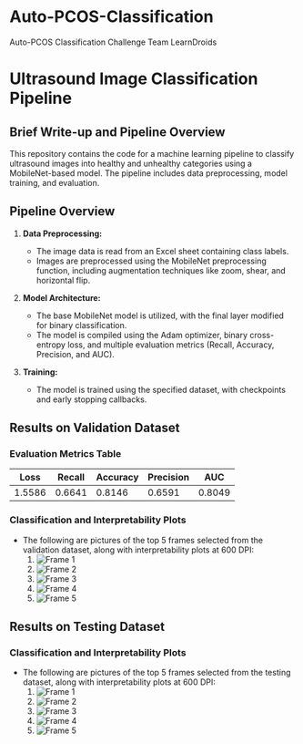 # Auto-PCOS-Classification
Auto-PCOS Classification Challenge Team LearnDroids

# Ultrasound Image Classification Pipeline

## Brief Write-up and Pipeline Overview

This repository contains the code for a machine learning pipeline to classify ultrasound images into healthy and unhealthy categories using a MobileNet-based model. The pipeline includes data preprocessing, model training, and evaluation.

## Pipeline Overview

1. **Data Preprocessing:**
   - The image data is read from an Excel sheet containing class labels.
   - Images are preprocessed using the MobileNet preprocessing function, including augmentation techniques like zoom, shear, and horizontal flip.

2. **Model Architecture:**
   - The base MobileNet model is utilized, with the final layer modified for binary classification.
   - The model is compiled using the Adam optimizer, binary cross-entropy loss, and multiple evaluation metrics (Recall, Accuracy, Precision, and AUC).

3. **Training:**
   - The model is trained using the specified dataset, with checkpoints and early stopping callbacks.

## Results on Validation Dataset

### Evaluation Metrics Table
| Loss   | Recall   | Accuracy   | Precision   | AUC      |
|--------|----------|------------|-------------|----------|
| 1.5586 | 0.6641   | 0.8146     | 0.6591      | 0.8049   |

### Classification and Interpretability Plots
   - The following are pictures of the top 5 frames selected from the validation dataset, along with interpretability plots at 600 DPI:
      1. ![Frame 1](link-to-frame1-image)
      2. ![Frame 2](link-to-frame2-image)
      3. ![Frame 3](link-to-frame3-image)
      4. ![Frame 4](link-to-frame4-image)
      5. ![Frame 5](link-to-frame5-image)

## Results on Testing Dataset

### Classification and Interpretability Plots
   - The following are pictures of the top 5 frames selected from the testing dataset, along with interpretability plots at 600 DPI:
      1. ![Frame 1](link-to-test-frame1-image)
      2. ![Frame 2](link-to-test-frame2-image)
      3. ![Frame 3](link-to-test-frame3-image)
      4. ![Frame 4](link-to-test-frame4-image)
      5. ![Frame 5](link-to-test-frame5-image)

